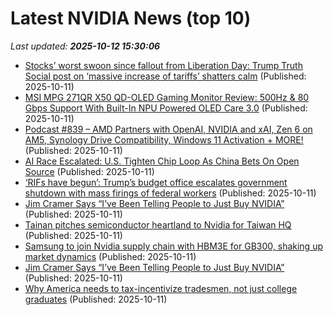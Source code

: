 # Latest NVIDIA News (top 10)
_Last updated: **2025-10-12 15:30:06**_

- [Stocks’ worst swoon since fallout from Liberation Day: Trump Truth Social post on ‘massive increase of tariffs’ shatters calm](https://fortune.com/2025/10/11/stocks-worst-day-since-april-sp-500-liberation-day-trade-war/) (Published: 2025-10-11)
- [MSI MPG 271QR X50 QD-OLED Gaming Monitor Review: 500Hz & 80 Gbps Support With Built-In NPU Powered OLED Care 3.0](https://wccftech.com/review/msi-mpg-271qr-x50-qd-oled-gaming-monitor-review-500hz-80-gbps-support-with-built-in-npu-powered-oled-care-3-0/) (Published: 2025-10-11)
- [Podcast #839 – AMD Partners with OpenAI, NVIDIA and xAI, Zen 6 on AM5, Synology Drive Compatibility, Windows 11 Activation + MORE!](https://pcper.com/2025/10/podcast-839/) (Published: 2025-10-11)
- [AI Race Escalated: U.S. Tighten Chip Loop As China Bets On Open Source](https://www.forbes.com/sites/viviantoh/2025/10/11/ai-race-escalated-us-tighten-chip-loop-as-china-bets-on-open-source/) (Published: 2025-10-11)
- [‘RIFs have begun’: Trump’s budget office escalates government shutdown with mass firings of federal workers](https://fortune.com/2025/10/11/mass-firings-federal-workers-government-shutdown-trump-vought/) (Published: 2025-10-11)
- [Jim Cramer Says “I’ve Been Telling People to Just Buy NVIDIA”](https://biztoc.com/x/b46256294b034521) (Published: 2025-10-11)
- [Tainan pitches semiconductor heartland to Nvidia for Taiwan HQ](https://www.digitimes.com/news/a20251009PD235/nvidia-taiwan-investment-taipei-government.html) (Published: 2025-10-11)
- [Samsung to join Nvidia supply chain with HBM3E for GB300, shaking up market dynamics](https://www.digitimes.com/news/a20251009PD238/nvidia-samsung-hbm3e-market-supply-chain.html) (Published: 2025-10-11)
- [Jim Cramer Says “I’ve Been Telling People to Just Buy NVIDIA”](https://finance.yahoo.com/news/jim-cramer-says-ve-telling-140316411.html) (Published: 2025-10-11)
- [Why America needs to tax-incentivize tradesmen, not just college graduates](https://www.foxnews.com/opinion/why-america-needs-tax-incentivize-tradesmen-not-just-college-graduates) (Published: 2025-10-11)
